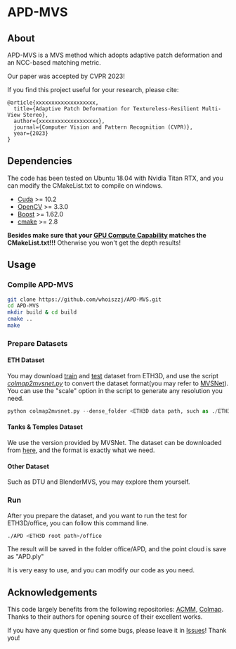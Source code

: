 # APD-MVS
## About

APD-MVS is a MVS method which adopts adaptive patch deformation and an NCC-based matching metric. 

Our paper was accepted by CVPR 2023!

If you find this project useful for your research, please cite:  

```
@article{xxxxxxxxxxxxxxxxxxx,  
  title={Adaptive Patch Deformation for Textureless-Resilient Multi-View Stereo}, 
  author={xxxxxxxxxxxxxxxxxxx}, 
  journal={Computer Vision and Pattern Recognition (CVPR)},
  year={2023}
}
```
## Dependencies

The code has been tested on Ubuntu 18.04 with Nvidia Titan RTX, and you can modify the CMakeList.txt to compile on windows.
* [Cuda](https://developer.nvidia.cn/zh-cn/cuda-toolkit) >= 10.2
* [OpenCV](https://opencv.org/) >= 3.3.0
* [Boost](https://www.boost.org/) >= 1.62.0
* [cmake](https://cmake.org/) >= 2.8

**Besides make sure that your [GPU Compute Capability](https://en.wikipedia.org/wiki/CUDA) matches the CMakeList.txt!!!** Otherwise you won't get the depth results!

## Usage
### Compile APD-MVS

```  sh
git clone https://github.com/whoiszzj/APD-MVS.git
cd APD-MVS
mkdir build & cd build
cmake ..
make
```
### Prepare Datasets

#### ETH Dataset

You may download [train](https://www.eth3d.net/data/multi_view_training_dslr_undistorted.7z) and [test](https://www.eth3d.net/data/multi_view_test_dslr_undistorted.7z) dataset from ETH3D, and use the script [*colmap2mvsnet.py*](./colmap2mvsnet.py) to convert the dataset format(you may refer to [MVSNet](https://github.com/YoYo000/MVSNet#file-formats)). You can use the "scale" option in the script to generate any resolution you need.

```python
python colmap2mvsnet.py --dense_folder <ETH3D data path, such as ./ETH3D/office> --save_folder <The path to save> --scale_factor 2 # half resolution
```

#### Tanks & Temples Dataset

We use the version provided by MVSNet. The dataset can be downloaded from [here](https://drive.google.com/file/d/1YArOJaX9WVLJh4757uE8AEREYkgszrCo/view), and the format is exactly what we need.

#### Other Dataset

Such as DTU and BlenderMVS, you may explore them yourself.

### Run

After you prepare the dataset, and you want to run the test for ETH3D/office, you can follow this command line.

```bash
./APD <ETH3D root path>/office
```

The result will be saved in the folder office/APD, and the point cloud is save as  "APD.ply"

It is very easy to use, and you can modify our code as you need.

## Acknowledgements

This code largely benefits from the following repositories: [ACMM](https://github.com/GhiXu/ACMM.git), [Colmap](https://github.com/colmap/colmap.git). Thanks to their authors for opening source of their excellent works.

If you have any question or find some bugs, please leave it in [Issues](https://github.com/whoiszzj/APD-MVS/issues)! Thank you!
